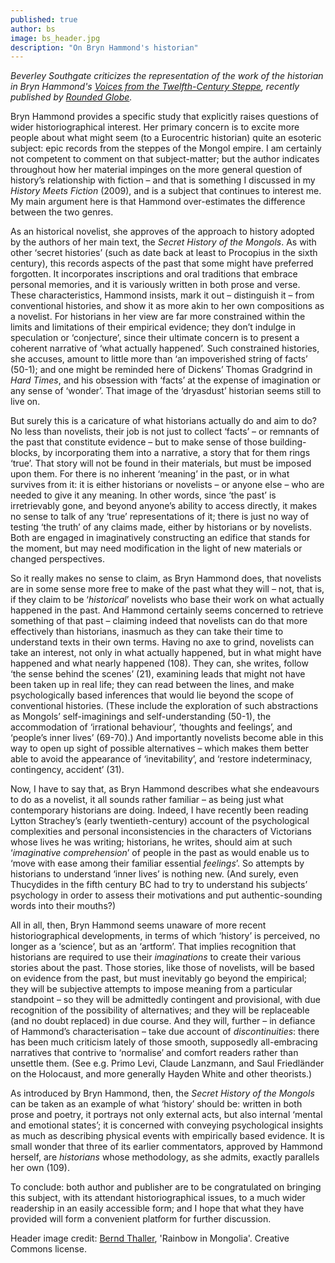 ```yaml
---
published: true
author: bs
image: bs_header.jpg
description: "On Bryn Hammond's historian"
---
```

*Beverley Southgate criticizes the representation of the work of the historian in Bryn Hammond's [Voices from the Twelfth-Century Steppe](http://roundedglobe.com/book/54f6f692a26359d553f3348e/Voices%20from%20the%20Twelfth-Century%20Steppe), recently published by [Rounded Globe](http://roundedglobe.com).*

Bryn Hammond provides a specific study that explicitly raises questions of wider historiographical interest. Her primary concern is to excite more people about what might seem (to a Eurocentric historian) quite an esoteric subject: epic records from the steppes of the Mongol empire. I am certainly not competent to comment on that subject-matter; but the author indicates throughout how her material impinges on the more general question of history’s relationship with fiction – and that is something I discussed in my *History Meets Fiction* (2009), and is a subject that continues to interest me. My main argument here is that Hammond over-estimates the difference between the two genres.

As an historical novelist, she approves of the approach to history adopted by the authors of her main text, the *Secret History of the Mongols*. As with other ‘secret histories’ (such as date back at least to Procopius in the sixth century), this records aspects of the past that some might have preferred forgotten. It incorporates inscriptions and oral traditions that embrace personal memories, and it is variously written in both prose and verse. These characteristics, Hammond insists, mark it out – distinguish it – from conventional histories, and show it as more akin to her own compositions as a novelist. For historians in her view are far more constrained within the limits and limitations of their empirical evidence; they don’t indulge in speculation or ‘conjecture’, since their ultimate concern is to present a coherent narrative of ‘what actually happened’. Such constrained histories, she accuses, amount to little more than ‘an impoverished string of facts’ (50-1); and one might be reminded here of Dickens’ Thomas Gradgrind in *Hard Times*, and his obsession with ‘facts’ at the expense of imagination or any sense of ‘wonder’. That image of the ‘dryasdust’ historian seems still to live on.

But surely this is a caricature of what historians actually do and aim to do? No less than novelists, their job is not just to collect ‘facts’ – or remnants of the past that constitute evidence – but to make sense of those building-blocks, by incorporating them into a narrative, a story that for them rings ‘true’. That story will not be found in their materials, but must be imposed upon them. For there is no inherent ‘meaning’ in the past, or in what survives from it: it is either historians or novelists – or anyone else – who are needed to give it any meaning. In other words, since ‘the past’ is irretrievably gone, and beyond anyone’s ability to access directly, it makes no sense to talk of any ‘true’ representations of it; there is just no way of testing ‘the truth’ of any claims made, either by historians or by novelists. Both are engaged in imaginatively constructing an edifice that stands for the moment, but may need modification in the light of new materials or changed perspectives.

So it really makes no sense to claim, as Bryn Hammond does, that novelists are in some sense more free to make of the past what they will – not, that is, if they claim to be ‘*historical*’ novelists who base their work on what actually happened in the past. And Hammond certainly seems concerned to retrieve something of that past – claiming indeed that novelists can do that more effectively than historians, inasmuch as they can take their time to understand texts in their own terms. Having no axe to grind, novelists can take an interest, not only in what actually happened, but in what might have happened and what nearly happened (108). They can, she writes, follow ‘the sense behind the scenes’ (21), examining leads that might not have been taken up in real life; they can read between the lines, and make psychologically based inferences that would lie beyond the scope of conventional histories. (These include the exploration of such abstractions as Mongols’ self-imaginings and self-understanding (50-1), the accommodation of ‘irrational behaviour’, ‘thoughts and feelings’, and ‘people’s inner lives’ (69-70).) And importantly novelists become able in this way to open up sight of possible alternatives – which makes them better able to avoid the appearance of ‘inevitability’, and ‘restore indeterminacy, contingency, accident’ (31).

Now, I have to say that, as Bryn Hammond describes what she endeavours to do as a novelist, it all sounds rather familiar – as being just what contemporary historians are doing. Indeed, I have recently been reading Lytton Strachey’s (early twentieth-century) account of the psychological complexities and personal inconsistencies in the characters of Victorians whose lives he was writing; historians, he writes, should aim at such ‘*imaginative comprehension*’ of people in the past as would enable us to ‘move with ease among their familiar essential *feelings*’. So attempts by historians to understand ‘inner lives’ is nothing new. (And surely, even Thucydides in the fifth century BC had to try to understand his subjects’ psychology in order to assess their motivations and put authentic-sounding words into their mouths?)

All in all, then, Bryn Hammond seems unaware of more recent historiographical developments, in terms of which ‘history’ is perceived, no longer as a ‘science’, but as an ‘artform’. That implies recognition that historians are required to use their *imaginations* to create their various stories about the past. Those stories, like those of novelists, will be based on evidence from the past, but must inevitably go beyond the empirical; they will be subjective attempts to impose meaning from a particular standpoint – so they will be admittedly contingent and provisional, with due recognition of the possibility of alternatives; and they will be replaceable (and no doubt replaced) in due course. And they will, further – in defiance of Hammond’s characterisation – take due account of *discontinuities*: there has been much criticism lately of those smooth, supposedly all-embracing narratives that contrive to ‘normalise’ and comfort readers rather than unsettle them. (See e.g. Primo Levi, Claude Lanzmann, and Saul Friedländer on the Holocaust, and more generally Hayden White and other theorists.)

As introduced by Bryn Hammond, then, the *Secret History of the Mongols* can be taken as an example of what ‘history’ should be: written in both prose and poetry, it portrays not only external acts, but also internal ‘mental and emotional states’; it is concerned with conveying psychological insights as much as describing physical events with empirically based evidence. It is small wonder that three of its earlier commentators, approved by Hammond herself, are *historians* whose methodology, as she admits, exactly parallels her own (109).

To conclude: both author and publisher are to be congratulated on bringing this subject, with its attendant historiographical issues, to a much wider readership in an easily accessible form; and I hope that what they have provided will form a convenient platform for further discussion.

Header image credit: [Bernd Thaller](https://www.flickr.com/photos/bernd_thaller/23955458716/in/photolist-CuRZhh-4kPqp7-n2ta5-xjaXMB-dUcGTv-3pMrLw-ekS28c-nRV7ym-b7VSd2-c3Gocy-xDy9YZ-xsKj73-7kvAaq-b9zfHT-zRqw4n-5g6Ne7-Cdy4gB-nRUy66-z2Q6f7-Cdxfsg-cS4JWS-dnVnka-CDc5oT-dpotUb-c461Y-yqFce6-n2t7N-yPnj8S-9S6Uou-wRXijB-6xXrhe-wEsQKy-nRTbYh-BoeZJQ-obpeqf-awfD18-n2t5F-3pLRpQ-Bhde8n-n2t41-2wgogt-n4P7Y-osBZHp-z4DEzQ-n4BEd-5g93C5-zbsziW-nRTBEw-yruAGM-o9eo1s), 'Rainbow in Mongolia'. Creative Commons license.